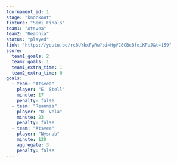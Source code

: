 ```yaml
---
tournament_id: 1
stage: "knockout"
fixture: "Semi Finals"
team1: "Atsvea"
team2: "Reannia"
status: "played"
link: "https://youtu.be/rc8UYbxFyRw?si=HgVC8CBcBfoiKPuJ&t=159"
score:
  team1_goals: 2
  team2_goals: 1
  team1_extra_time: 1
  team2_extra_time: 0
goals:
  - team: "Atsvea"
    player: "E. Stell"
    minute: 17
    penalty: false
  - team: "Reannia"
    player: "D. Vela"
    minute: 23
    penalty: false
  - team: "Atsvea"
    player: "Nysnub"
    minute: 120
    aggregate: 3
    penalty: false
---
```

